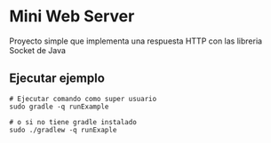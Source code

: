 # Mini Web Server

Proyecto simple que implementa una respuesta HTTP con las libreria Socket de Java

## Ejecutar ejemplo

```shell
# Ejecutar comando como super usuario
sudo gradle -q runExample

# o si no tiene gradle instalado
sudo ./gradlew -q runExaple
```
